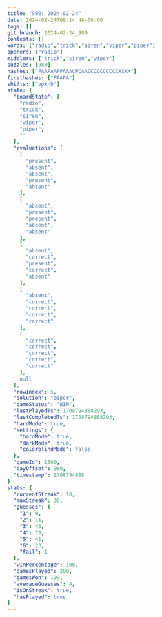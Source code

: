 ```yaml
---
title: "980: 2024-02-24"
date: 2024-02-24T09:14:48-08:00
tags: []
git_branch: 2024-02-24_980
contests: []
words: ["radio","trick","siren","viper","piper"]
openers: ["radio"]
middlers: ["trick","siren","viper"]
puzzles: [980]
hashes: ["PAAPAAPPAAACPCAACCCCCCCCCXXXXX"]
firsthashes: ["PAAPA"]
shifts: ["vpxnb"]
state: {
  "boardState": [
    "radio",
    "trick",
    "siren",
    "viper",
    "piper",
    ""
  ],
  "evaluations": [
    [
      "present",
      "absent",
      "absent",
      "present",
      "absent"
    ],
    [
      "absent",
      "present",
      "present",
      "absent",
      "absent"
    ],
    [
      "absent",
      "correct",
      "present",
      "correct",
      "absent"
    ],
    [
      "absent",
      "correct",
      "correct",
      "correct",
      "correct"
    ],
    [
      "correct",
      "correct",
      "correct",
      "correct",
      "correct"
    ],
    null
  ],
  "rowIndex": 5,
  "solution": "piper",
  "gameStatus": "WIN",
  "lastPlayedTs": 1708794888293,
  "lastCompletedTs": 1708794888293,
  "hardMode": true,
  "settings": {
    "hardMode": true,
    "darkMode": true,
    "colorblindMode": false
  },
  "gameId": 1500,
  "dayOffset": 980,
  "timestamp": 1708794888
}
stats: {
  "currentStreak": 18,
  "maxStreak": 36,
  "guesses": {
    "1": 0,
    "2": 11,
    "3": 46,
    "4": 78,
    "5": 41,
    "6": 23,
    "fail": 1
  },
  "winPercentage": 100,
  "gamesPlayed": 200,
  "gamesWon": 199,
  "averageGuesses": 4,
  "isOnStreak": true,
  "hasPlayed": true
}
---
```

<!-- more -->
